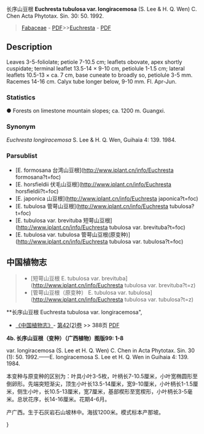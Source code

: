 长序山豆根 **Euchresta tubulosa var. longiracemosa** (S. Lee & H. Q. Wen) C. Chen Acta Phytotax. Sin. 30: 50. 1992.

> [Fabaceae](http://www.iplant.cn/info/Fabaceae?t=foc) - [PDF](http://www.iplant.cn/foc/pdf/Fabaceae.pdf)>>[Euchresta](http://www.iplant.cn/info/Euchresta?t=foc) - [PDF](http://www.iplant.cn/foc/pdf/Euchresta.pdf)

## Description

Leaves 3-5-foliolate; petiole 7-10.5 cm; leaflets obovate, apex shortly cuspidate; terminal leaflet 13.5-14 × 9-10 cm, petiolule 1-1.5 cm; lateral leaflets 10.5-13 × ca. 7 cm, base cuneate to broadly so, petiolule 3-5 mm. Racemes 14-16 cm. Calyx tube longer below, 9-10 mm. Fl. Apr-Jun.

### Statistics
● Forests on limestone mountain slopes; ca. 1200 m. Guangxi.

### Synonym
*Euchresta longiracemosa* S. Lee & H. Q. Wen, Guihaia 4: 139. 1984.



### Parsublist

* [E.  formosana  台湾山豆根](http://www.iplant.cn/info/Euchresta formosana?t=foc)
* [E.  horsfieldii  伏毛山豆根](http://www.iplant.cn/info/Euchresta horsfieldii?t=foc)
* [E.  japonica  山豆根](http://www.iplant.cn/info/Euchresta japonica?t=foc)
* [E.  tubulosa  管萼山豆根](http://www.iplant.cn/info/Euchresta tubulosa?t=foc)
* [E.  tubulosa var. brevituba  短萼山豆根](http://www.iplant.cn/info/Euchresta tubulosa var. brevituba?t=foc)
* [E.  tubulosa var. tubulosa  管萼山豆根(原变种)](http://www.iplant.cn/info/Euchresta tubulosa var. tubulosa?t=foc)

## 中国植物志

> * [短萼山豆根  E.  tubulosa var. brevituba](http://www.iplant.cn/info/Euchresta tubulosa var. brevituba?t=z)
> * [管萼山豆根（原变种）  E.  tubulosa var. tubulosa](http://www.iplant.cn/info/Euchresta tubulosa var. tubulosa?t=z)


**长序山豆根 Euchresta tubulosa var. longiracemosa",



* [《中国植物志》](http://www.iplant.cn/frps)- [第42(2)卷](http://www.iplant.cn/frps/vol/42(2)) >> 388页 [PDF](http://www.iplant.cn/frps/pdf/42(2)/388.pdf)


**4b. 长序山豆根（变种）（广西植物）图版99: 1-8**

var. longiracemosa (S. Lee et H. Q. Wen) C. Chen in Acta Phytotax. Sin. 30 (1): 50. 1992.——E. longiracemosa S. Lee et H. Q. Wen in Guihaia 4: 139. 1984.

本变种与原变种的区别为：叶具小叶3-5枚，叶柄长7-10.5厘米，小叶宽椭圆形至倒卵形。先端突短渐尖，顶生小叶长13.5-14厘米，宽9-10厘米，小叶柄长1-1.5厘米，侧生小叶，长10.5-13厘米，宽7厘米，基部楔形至宽楔形，小叶柄长3-5毫米。总状花序，长14-16厘米。花期4-6月。

产广西。生于石灰岩石山坡林中。海拔1200米。模式标本产那坡。



}